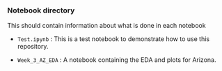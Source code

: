 ### Notebook directory

This should contain information about what is done in each notebook

* `Test.ipynb` : This is a test notebook to demonstrate how to use this repository.

* `Week_3_AZ_EDA` : A notebook containing the EDA and plots for Arizona. 
